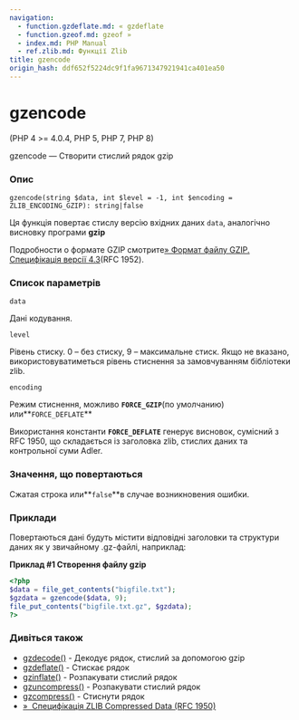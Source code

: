 ```yaml
---
navigation:
  - function.gzdeflate.md: « gzdeflate
  - function.gzeof.md: gzeof »
  - index.md: PHP Manual
  - ref.zlib.md: Функції Zlib
title: gzencode
origin_hash: ddf652f5224dc9f1fa9671347921941ca401ea50
---
```

# gzencode

(PHP 4 >= 4.0.4, PHP 5, PHP 7, PHP 8)

gzencode — Створити стислий рядок gzip

### Опис

```methodsynopsis
gzencode(string $data, int $level = -1, int $encoding = ZLIB_ENCODING_GZIP): string|false
```

Ця функція повертає стислу версію вхідних даних `data`, аналогічно висновку програми **gzip**

Подробности о формате GZIP смотрите[» Формат файлу GZIP. Специфікація версії 4.3](http://www.faqs.org/rfcs/rfc1952)(RFC 1952).

### Список параметрів

`data`

Дані кодування.

`level`

Рівень стиску. 0 – без стиску, 9 – максимальне стиск. Якщо не вказано, використовуватиметься рівень стиснення за замовчуванням бібліотеки zlib.

`encoding`

Режим стиснення, можливо **`FORCE_GZIP`**(по умолчанию) или\*\*`FORCE_DEFLATE`\*\*

Використання константи **`FORCE_DEFLATE`** генерує висновок, сумісний з RFC 1950, що складається із заголовка zlib, стислих даних та контрольної суми Adler.

### Значення, що повертаються

Сжатая строка или\*\*`false`\*\*в случае возникновения ошибки.

### Приклади

Повертаються дані будуть містити відповідні заголовки та структури даних як у звичайному .gz-файлі, наприклад:

**Приклад #1 Створення файлу gzip**

```php
<?php
$data = file_get_contents("bigfile.txt");
$gzdata = gzencode($data, 9);
file_put_contents("bigfile.txt.gz", $gzdata);
?>
```

### Дивіться також

-   [gzdecode()](function.gzdecode.md) \- Декодує рядок, стислий за допомогою gzip
-   [gzdeflate()](function.gzdeflate.md) \- Стискає рядок
-   [gzinflate()](function.gzinflate.md) \- Розпакувати стислий рядок
-   [gzuncompress()](function.gzuncompress.md) \- Розпакувати стислий рядок
-   [gzcompress()](function.gzcompress.md) \- Стиснути рядок
-   [»  Специфікація ZLIB Compressed Data (RFC 1950)](http://www.faqs.org/rfcs/rfc1950)
